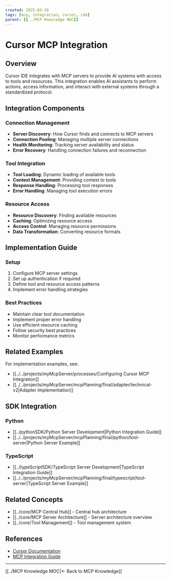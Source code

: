 ```yaml
---
created: 2025-03-30
tags: [mcp, integration, cursor, ide]
parent: [[../MCP Knowledge MOC]]
---
```


# Cursor MCP Integration

## Overview

Cursor IDE integrates with MCP servers to provide AI systems with access to tools and resources. This integration enables AI assistants to perform actions, access information, and interact with external systems through a standardized protocol.

## Integration Components

### Connection Management

- **Server Discovery**: How Cursor finds and connects to MCP servers
- **Connection Pooling**: Managing multiple server connections
- **Health Monitoring**: Tracking server availability and status
- **Error Recovery**: Handling connection failures and reconnection

### Tool Integration

- **Tool Loading**: Dynamic loading of available tools
- **Context Management**: Providing context to tools
- **Response Handling**: Processing tool responses
- **Error Handling**: Managing tool execution errors

### Resource Access

- **Resource Discovery**: Finding available resources
- **Caching**: Optimizing resource access
- **Access Control**: Managing resource permissions
- **Data Transformation**: Converting resource formats

## Implementation Guide

### Setup

1. Configure MCP server settings
2. Set up authentication if required
3. Define tool and resource access patterns
4. Implement error handling strategies

### Best Practices

- Maintain clear tool documentation
- Implement proper error handling
- Use efficient resource caching
- Follow security best practices
- Monitor performance metrics

## Related Examples

For implementation examples, see:

- [[../../projects/myMcpServer/processes/Configuring Cursor MCP Integration]]
- [[../../projects/myMcpServer/mcpPlanning/final/adapter/technical-v2|Adapter Implementation]]

## SDK Integration

### Python

- [[../pythonSDK/Python Server Development|Python Integration Guide]]
- [[../../projects/myMcpServer/mcpPlanning/final/python/tool-server|Python Server Example]]

### TypeScript

- [[../typeScriptSDK/TypeScript Server Development|TypeScript Integration Guide]]
- [[../../projects/myMcpServer/mcpPlanning/final/typescript/tool-server|TypeScript Server Example]]

## Related Concepts

- [[../core/MCP Central Hub]] - Central hub architecture
- [[../core/MCP Server Architecture]] - Server architecture overview
- [[../core/Tool Management]] - Tool management system

## References

- [Cursor Documentation](https://cursor.sh/docs/mcp)
- [MCP Integration Guide](https://modelcontextprotocol.io/integration)

---

[[../MCP Knowledge MOC|← Back to MCP Knowledge]]
